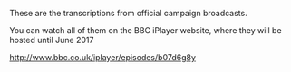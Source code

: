 These are the transcriptions from official campaign broadcasts.

You can watch all of them on the BBC iPlayer website, where they will be hosted until June 2017

http://www.bbc.co.uk/iplayer/episodes/b07d6g8y
